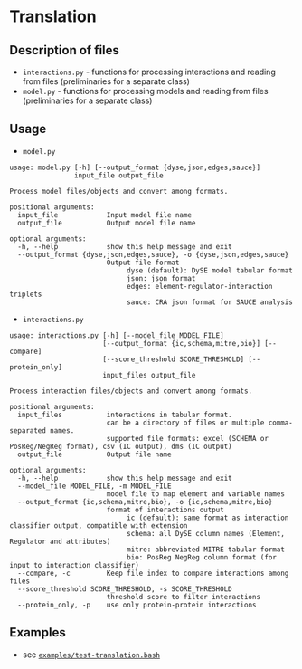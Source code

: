 # Translation

## Description of files

- `interactions.py` - functions for processing interactions and reading from files (preliminaries for a separate class)
- `model.py` - functions for processing models and reading from files (preliminaries for a separate class)

## Usage

- `model.py`
~~~
usage: model.py [-h] [--output_format {dyse,json,edges,sauce}]
                input_file output_file

Process model files/objects and convert among formats.

positional arguments:
  input_file            Input model file name
  output_file           Output model file name

optional arguments:
  -h, --help            show this help message and exit
  --output_format {dyse,json,edges,sauce}, -o {dyse,json,edges,sauce}
                        Output file format 
                        	 dyse (default): DySE model tabular format 
                        	 json: json format 
                        	 edges: element-regulator-interaction triplets 
                        	 sauce: CRA json format for SAUCE analysis 
~~~

- `interactions.py`
~~~
usage: interactions.py [-h] [--model_file MODEL_FILE]
                       [--output_format {ic,schema,mitre,bio}] [--compare]
                       [--score_threshold SCORE_THRESHOLD] [--protein_only]
                       input_files output_file

Process interaction files/objects and convert among formats.

positional arguments:
  input_files           interactions in tabular format. 
                        can be a directory of files or multiple comma-separated names. 
                        supported file formats: excel (SCHEMA or PosReg/NegReg format), csv (IC output), dms (IC output)
  output_file           Output file name

optional arguments:
  -h, --help            show this help message and exit
  --model_file MODEL_FILE, -m MODEL_FILE
                        model file to map element and variable names
  --output_format {ic,schema,mitre,bio}, -o {ic,schema,mitre,bio}
                        format of interactions output 
                        	 ic (default): same format as interaction classifier output, compatible with extension 
                        	 schema: all DySE column names (Element, Regulator and attributes) 
                        	 mitre: abbreviated MITRE tabular format 
                        	 bio: PosReg NegReg column format (for input to interaction classifier)
  --compare, -c         Keep file index to compare interactions among files
  --score_threshold SCORE_THRESHOLD, -s SCORE_THRESHOLD
                        threshold score to filter interactions
  --protein_only, -p    use only protein-protein interactions
~~~

## Examples
- see [`examples/test-translation.bash`](examples/test-translation.bash)
